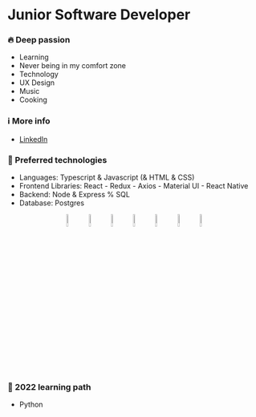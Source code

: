 # Junior Software Developer

### 🔥 Deep passion

- Learning
- Never being in my comfort zone
- Technology
- UX Design
- Music
- Cooking

### ℹ️ More info

- [LinkedIn](https://www.linkedin.com/in/fabio-di-ceglie-223190174/)

### 🤖 Preferred technologies

- Languages: Typescript & Javascript (& HTML & CSS)
- Frontend Libraries: React - Redux - Axios - Material UI - React Native
- Backend: Node & Express % SQL
- Database: Postgres

<p align="center">
    <img src="https://user-images.githubusercontent.com/31222514/149813755-3f74a208-1e4c-4d81-b848-1d4f1a18b969.png" width="8%" alt="React logo">
    <img src="https://user-images.githubusercontent.com/31222514/149813300-65804694-d3ea-4e31-955d-dbc47229a82d.png" width="8%" alt="Typescript logo">
  <img src="https://user-images.githubusercontent.com/31222514/149812547-405716a0-b974-4da4-b749-f2b4a8adc1d8.png" width="8%" alt="Javascript logo">
  <img src="https://user-images.githubusercontent.com/31222514/149813532-e214a55c-9b91-4b71-bb17-0dcf18903f7a.png" width="8%" alt="CSS logo">
  <img src="https://user-images.githubusercontent.com/31222514/149814154-3de042e2-bccf-4f0e-8d0e-98a2dbcae7c0.png" width="8%" alt="HTML logo">
  <img src="https://user-images.githubusercontent.com/31222514/149943049-95f0909a-9c2b-4fae-bd04-647d531dd10d.png" width="8%" alt="NODE logo">
  <img src="https://user-images.githubusercontent.com/31222514/155521312-96e008ba-1d5e-409f-aaec-ca229ca275c6.jpeg" width="8%" alt="Postgres logo">
</p>

### 🔭 2022 learning path

- Python
